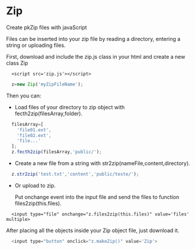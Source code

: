 # Zip
Create pkZip files with javaScript

Files can be inserted into your zip file by reading a directory, entering a string or uploading files.


First, download and include the zip.js class in your html and create a new class Zip

```
  <script src='zip.js'></script>
```

```javascript	
  z=new Zip('myZipFileName');
```
Then you can:

  - Load files of your directory to zip object with fecth2zip(filesArray,folder).		

```javascript	
  filesArray=[
    'file01.ext',
    'file02.ext',
    'file...'
  ];
  z.fecth2zip(filesArray,'public/');
```

  - Create a new file from a string  with str2zip(nameFile,content,directory).

```javascript
  z.str2zip('test.txt','content','public/teste/');
```
  - Or upload to zip.
		
    Put onchange event into the input file and send the files to function files2zip(this.files).

```
  <input type="file" onchange="z.files2zip(this.files)" value='files' multiple>
```
		
After placing all the objects inside your Zip object file, just download it.
		
```javascript	
  <input type="button" onclick="z.makeZip()" value='Zip'>
```
